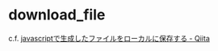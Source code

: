 # download_file

c.f. [javascriptで生成したファイルをローカルに保存する - Qiita](http://qiita.com/ukyo/items/d623209655a003b13add)
